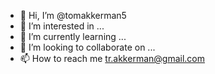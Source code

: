 - 👋 Hi, I’m @tomakkerman5
- 👀 I’m interested in ...
- 🌱 I’m currently learning ...
- 💞️ I’m looking to collaborate on ...
- 📫 How to reach me tr.akkerman@gmail.com

<!---
tomakkerman5/tomakkerman5 is a ✨ special ✨ repository because its `README.md` (this file) appears on your GitHub profile.
You can click the Preview link to take a look at your changes.
--->
